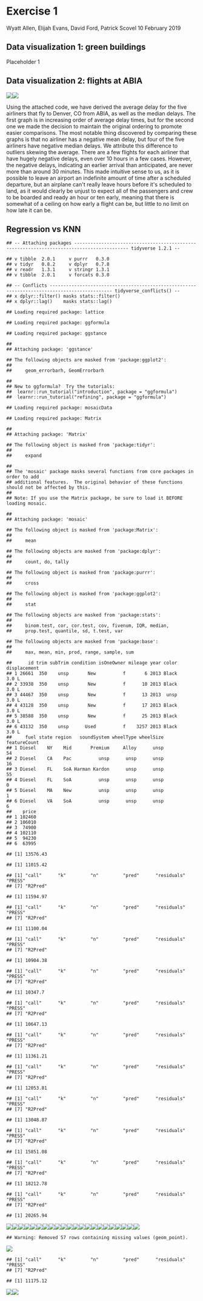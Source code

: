 Exercise 1
================
Wyatt Allen, Elijah Evans, David Ford, Patrick Scovel
10 February 2019

Data visualization 1: green buildings
-------------------------------------

Placeholder 1

Data visualization 2: flights at ABIA
-------------------------------------

![](Exercise_1.2_files/figure-markdown_github/unnamed-chunk-1-1.png)![](Exercise_1.2_files/figure-markdown_github/unnamed-chunk-1-2.png)

Using the attached code, we have derived the average delay for the five airliners that fly to Denver, CO from ABIA, as well as the median delays. The first graph is in increasing order of average delay times, but for the second one we made the decision to maintain the original ordering to promote easier comparisons. The most notable thing discovered by comparing these graphs is that no airliner has a negative mean delay, but four of the five airliners have negative median delays. We attribute this difference to outliers skewing the average. There are a few flights for each airliner that have hugely negative delays, even over 10 hours in a few cases. However, the negative delays, indicating an earlier arrival than anticipated, are never more than around 30 minutes. This made intuitive sense to us, as it is possible to leave an airport an indefinite amount of time after a scheduled departure, but an airplane can't really leave hours before it's scheduled to land, as it would clearly be unjust to expect all of the passengers and crew to be boarded and ready an hour or ten early, meaning that there is somewhat of a ceiling on how early a flight can be, but little to no limit on how late it can be.

Regression vs KNN
-----------------

    ## -- Attaching packages ------------------------------------------------------------------------------------------ tidyverse 1.2.1 --

    ## v tibble  2.0.1     v purrr   0.3.0
    ## v tidyr   0.8.2     v dplyr   0.7.8
    ## v readr   1.3.1     v stringr 1.3.1
    ## v tibble  2.0.1     v forcats 0.3.0

    ## -- Conflicts --------------------------------------------------------------------------------------------- tidyverse_conflicts() --
    ## x dplyr::filter() masks stats::filter()
    ## x dplyr::lag()    masks stats::lag()

    ## Loading required package: lattice

    ## Loading required package: ggformula

    ## Loading required package: ggstance

    ## 
    ## Attaching package: 'ggstance'

    ## The following objects are masked from 'package:ggplot2':
    ## 
    ##     geom_errorbarh, GeomErrorbarh

    ## 
    ## New to ggformula?  Try the tutorials: 
    ##  learnr::run_tutorial("introduction", package = "ggformula")
    ##  learnr::run_tutorial("refining", package = "ggformula")

    ## Loading required package: mosaicData

    ## Loading required package: Matrix

    ## 
    ## Attaching package: 'Matrix'

    ## The following object is masked from 'package:tidyr':
    ## 
    ##     expand

    ## 
    ## The 'mosaic' package masks several functions from core packages in order to add 
    ## additional features.  The original behavior of these functions should not be affected by this.
    ## 
    ## Note: If you use the Matrix package, be sure to load it BEFORE loading mosaic.

    ## 
    ## Attaching package: 'mosaic'

    ## The following object is masked from 'package:Matrix':
    ## 
    ##     mean

    ## The following objects are masked from 'package:dplyr':
    ## 
    ##     count, do, tally

    ## The following object is masked from 'package:purrr':
    ## 
    ##     cross

    ## The following object is masked from 'package:ggplot2':
    ## 
    ##     stat

    ## The following objects are masked from 'package:stats':
    ## 
    ##     binom.test, cor, cor.test, cov, fivenum, IQR, median,
    ##     prop.test, quantile, sd, t.test, var

    ## The following objects are masked from 'package:base':
    ## 
    ##     max, mean, min, prod, range, sample, sum

    ##      id trim subTrim condition isOneOwner mileage year color displacement
    ## 1 26661  350    unsp       New          f       6 2013 Black        3.0 L
    ## 2 33938  350    unsp       New          f      10 2013 Black        3.0 L
    ## 3 44467  350    unsp       New          f      13 2013  unsp        3.0 L
    ## 4 43128  350    unsp       New          f      17 2013 Black        3.0 L
    ## 5 38588  350    unsp       New          f      25 2013 Black        3.0 L
    ## 6 43132  350    unsp      Used          f    3257 2013 Black        3.0 L
    ##     fuel state region   soundSystem wheelType wheelSize featureCount
    ## 1 Diesel    NY    Mid       Premium     Alloy      unsp           54
    ## 2 Diesel    CA    Pac          unsp      unsp      unsp           16
    ## 3 Diesel    FL    SoA Harman Kardon      unsp      unsp           55
    ## 4 Diesel    FL    SoA          unsp      unsp      unsp            0
    ## 5 Diesel    MA    New          unsp      unsp      unsp            1
    ## 6 Diesel    VA    SoA          unsp      unsp      unsp            6
    ##    price
    ## 1 102460
    ## 2 106010
    ## 3  74900
    ## 4 102110
    ## 5  94230
    ## 6  63995

    ## [1] 13576.43

    ## [1] 11015.42

    ## [1] "call"      "k"         "n"         "pred"      "residuals" "PRESS"    
    ## [7] "R2Pred"

    ## [1] 11594.97

    ## [1] "call"      "k"         "n"         "pred"      "residuals" "PRESS"    
    ## [7] "R2Pred"

    ## [1] 11100.04

    ## [1] "call"      "k"         "n"         "pred"      "residuals" "PRESS"    
    ## [7] "R2Pred"

    ## [1] 10904.38

    ## [1] "call"      "k"         "n"         "pred"      "residuals" "PRESS"    
    ## [7] "R2Pred"

    ## [1] 10347.7

    ## [1] "call"      "k"         "n"         "pred"      "residuals" "PRESS"    
    ## [7] "R2Pred"

    ## [1] 10647.13

    ## [1] "call"      "k"         "n"         "pred"      "residuals" "PRESS"    
    ## [7] "R2Pred"

    ## [1] 11361.21

    ## [1] "call"      "k"         "n"         "pred"      "residuals" "PRESS"    
    ## [7] "R2Pred"

    ## [1] 12053.81

    ## [1] "call"      "k"         "n"         "pred"      "residuals" "PRESS"    
    ## [7] "R2Pred"

    ## [1] 13048.87

    ## [1] "call"      "k"         "n"         "pred"      "residuals" "PRESS"    
    ## [7] "R2Pred"

    ## [1] 15851.08

    ## [1] "call"      "k"         "n"         "pred"      "residuals" "PRESS"    
    ## [7] "R2Pred"

    ## [1] 18212.78

    ## [1] "call"      "k"         "n"         "pred"      "residuals" "PRESS"    
    ## [7] "R2Pred"

    ## [1] 20265.94

![](Exercise_1.2_files/figure-markdown_github/unnamed-chunk-2-1.png)![](Exercise_1.2_files/figure-markdown_github/unnamed-chunk-2-2.png)![](Exercise_1.2_files/figure-markdown_github/unnamed-chunk-2-3.png)![](Exercise_1.2_files/figure-markdown_github/unnamed-chunk-2-4.png)![](Exercise_1.2_files/figure-markdown_github/unnamed-chunk-2-5.png)![](Exercise_1.2_files/figure-markdown_github/unnamed-chunk-2-6.png)![](Exercise_1.2_files/figure-markdown_github/unnamed-chunk-2-7.png)![](Exercise_1.2_files/figure-markdown_github/unnamed-chunk-2-8.png)![](Exercise_1.2_files/figure-markdown_github/unnamed-chunk-2-9.png)![](Exercise_1.2_files/figure-markdown_github/unnamed-chunk-2-10.png)![](Exercise_1.2_files/figure-markdown_github/unnamed-chunk-2-11.png)![](Exercise_1.2_files/figure-markdown_github/unnamed-chunk-2-12.png)![](Exercise_1.2_files/figure-markdown_github/unnamed-chunk-2-13.png)![](Exercise_1.2_files/figure-markdown_github/unnamed-chunk-2-14.png)![](Exercise_1.2_files/figure-markdown_github/unnamed-chunk-2-15.png)![](Exercise_1.2_files/figure-markdown_github/unnamed-chunk-2-16.png)![](Exercise_1.2_files/figure-markdown_github/unnamed-chunk-2-17.png)![](Exercise_1.2_files/figure-markdown_github/unnamed-chunk-2-18.png)![](Exercise_1.2_files/figure-markdown_github/unnamed-chunk-2-19.png)![](Exercise_1.2_files/figure-markdown_github/unnamed-chunk-2-20.png)![](Exercise_1.2_files/figure-markdown_github/unnamed-chunk-2-21.png)![](Exercise_1.2_files/figure-markdown_github/unnamed-chunk-2-22.png)

    ## Warning: Removed 57 rows containing missing values (geom_point).

![](Exercise_1.2_files/figure-markdown_github/unnamed-chunk-2-23.png)

    ## [1] "call"      "k"         "n"         "pred"      "residuals" "PRESS"    
    ## [7] "R2Pred"

    ## [1] 11175.12

![](Exercise_1.2_files/figure-markdown_github/unnamed-chunk-2-24.png)![](Exercise_1.2_files/figure-markdown_github/unnamed-chunk-2-25.png)
